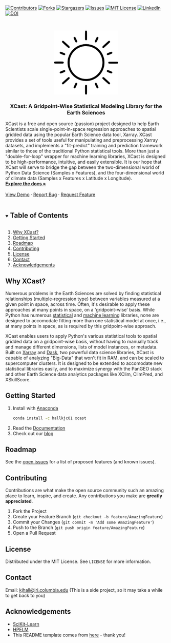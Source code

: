 <!--
*** This README comes from here: https://github.com/othneildrew/Best-README-Template/edit/master/BLANK_README.md - thanks ! 
-->



<!-- PROJECT SHIELDS -->
<!--
*** I'm using markdown "reference style" links for readability.
*** Reference links are enclosed in brackets [ ] instead of parentheses ( ).
*** See the bottom of this document for the declaration of the reference variables
*** for contributors-url, forks-url, etc. This is an optional, concise syntax you may use.
*** https://www.markdownguide.org/basic-syntax/#reference-style-links
-->
[![Contributors][contributors-shield]][contributors-url]
[![Forks][forks-shield]][forks-url]
[![Stargazers][stars-shield]][stars-url]
[![Issues][issues-shield]][issues-url]
[![MIT License][license-shield]][license-url]
[![LinkedIn][linkedin-shield]][linkedin-url]
[![DOI](https://zenodo.org/badge/DOI/10.5281/zenodo.5627478.svg)](https://doi.org/10.5281/zenodo.5627478)




<!-- PROJECT LOGO -->
<br />
<p align="center">
  <a href="https://github.com/kjhall01/xcast/">
    <img src="images/logo.png" alt="Logo" width="200" height="200">
  </a>

  <h3 align="center">XCast: A Gridpoint-Wise Statistical Modeling Library for the Earth Sciences </h3>
  
  XCast is a free and open source (passion) project designed to help Earth Scientists scale single-point-in-space regression approaches to spatial gridded data using the popular Earth Science data tool, Xarray. XCast provides a set of tools useful for manipulating and preprocessing Xarray datasets, and implements a 
"fit-predict" training and prediction framework similar to those of the traditional Python statistical tools. More than just a "double-for-loop" wrapper for machine learning libraries, XCast is designed to be high-performance, intuitive, and easily extensible. It is our hope that XCast will serve to bridge the gap between the two-dimensional world of Python Data Science (Samples x Features), and the four-dimensional world of climate data (Samples x Features x Latitude x Longitude).
    <br />
    <a href="https://github.com/kjhall01/xcast/blob/main/XCAST_DOCS.md"><strong>Explore the docs »</strong></a>
    <br />
    <br />
    <a href="https://github.com/kjhall01/xcast/blob/main/XCastDeterministic.ipynb">View Demo</a>
    ·
    <a href="https://github.com/kjhall01/xcast/issues">Report Bug</a>
    ·
    <a href="https://github.com/kjhall01/xcast/issues">Request Feature</a>
  </p>
</p>



<!-- TABLE OF CONTENTS -->
<details open="open">
  <summary><h2 style="display: inline-block">Table of Contents</h2></summary>
  <ol>
    <li><a href="#why-xcast">Why XCast?</a></li>
    <li>
      <a href="#getting-started">Getting Started</a>
    </li>
    <li><a href="#roadmap">Roadmap</a></li>
    <li><a href="#contributing">Contributing</a></li>
    <li><a href="#license">License</a></li>
    <li><a href="#contact">Contact</a></li>
    <li><a href="#acknowledgements">Acknowledgements</a></li>
  </ol>
</details>


<!-- Why XCast -->
## Why XCast?

Numerous problems in the Earth Sciences are solved by finding statistical relationships (multiple-regression type) between variables measured at a given point in space, across time. Often, it's desirable to apply these approaches at many points in space, on a 'gridpoint-wise' basis. While Python has numerous [statistical](http://www.scipy.org/) and [machine learning](http://scikit-learn.org/stable/) libraries, none are designed to accomodate fitting more than one statistical model at once, i.e., at many points in space, as is required by this gridpoint-wise approach. 

XCast enables users to apply Python's various statistical tools to spatial gridded data on a gridpoint-wise basis, without having to manually track and manage different dimensions, lists of model instances, or metadata. Built on [Xarray](http://xarray.pydata.org/en/stable/) and [Dask](https://dask.org/), two powerful data science libraries, XCast is capable of analyzing "Big-Data" that won't fit in RAM, and can be scaled to supercomputer clusters. It is designed to be extended to accomodate new statistical libraries easily, and to maximize synergy with the PanGEO stack and other Earth Science data analytics packages like XClim, ClimPred, and XSkillScore. 

<!-- GETTING STARTED -->
## Getting Started

1. Install with [Anaconda](https://anaconda.org/)
   ```sh
   conda install -c hallkjc01 xcast
   ```
2. Read the [Documentation](https://github.com/kjhall01/xcast/)
3. Check out our [blog](blogwebsite.org)


<!-- ROADMAP -->
## Roadmap

See the [open issues](https://github.com/kjhall01/xcast/issues) for a list of proposed features (and known issues).


<!-- CONTRIBUTING -->
## Contributing

Contributions are what make the open source community such an amazing place to learn, inspire, and create. Any contributions you make are **greatly appreciated**.

1. Fork the Project
2. Create your Feature Branch (`git checkout -b feature/AmazingFeature`)
3. Commit your Changes (`git commit -m 'Add some AmazingFeature'`)
4. Push to the Branch (`git push origin feature/AmazingFeature`)
5. Open a Pull Request



<!-- LICENSE -->
## License

Distributed under the MIT License. See `LICENSE` for more information.

<!-- CONTACT -->
## Contact
Email: kjhall@iri.columbia.edu (This is a side project, so it may take a while to get back to you)

<!-- ACKNOWLEDGEMENTS -->
## Acknowledgements

* [SciKit-Learn](https://scikit-learn.org/stable/)
* [HPELM](https://hpelm.readthedocs.io/en/latest/)
* This README template comes from [here](https://github.com/othneildrew/Best-README-Template/edit/master/BLANK_README.md) - thank you!

<!-- MARKDOWN LINKS & IMAGES -->
<!-- https://www.markdownguide.org/basic-syntax/#reference-style-links -->
[contributors-shield]: https://img.shields.io/github/contributors/kjhall01/xcast.svg?style=for-the-badge
[contributors-url]: https://github.com/kjhall01/xcast/graphs/contributors
[forks-shield]: https://img.shields.io/github/forks/kjhall01/xcast.svg?style=for-the-badge
[forks-url]: https://github.com/kjhall01/xcast/network/members
[stars-shield]: https://img.shields.io/github/stars/kjhall01/xcast.svg?style=for-the-badge
[stars-url]: https://github.com/kjhall01/xcast/stargazers
[issues-shield]: https://img.shields.io/github/issues/kjhall01/xcast.svg?style=for-the-badge
[issues-url]: https://github.com/kjhall01/xcast/issues
[license-shield]: https://img.shields.io/github/license/kjhall01/xcast.svg?style=for-the-badge
[license-url]: https://github.com/kjhall01/xcast/blob/main/LICENSE
[linkedin-shield]: https://img.shields.io/badge/-LinkedIn-black.svg?style=for-the-badge&logo=linkedin&colorB=555
[linkedin-url]: https://linkedin.com/in/kjhall01
